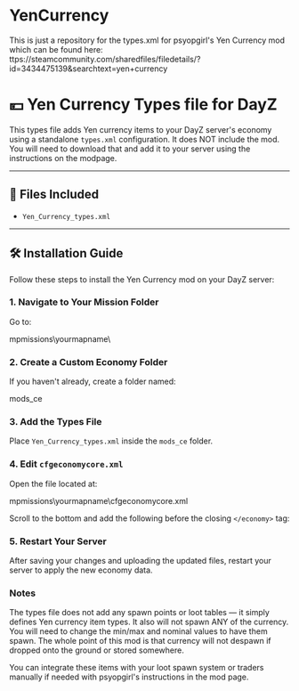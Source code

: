 # YenCurrency
This is just a repository for the types.xml for psyopgirl's Yen Currency mod which can be found here: ttps://steamcommunity.com/sharedfiles/filedetails/?id=3434475139&searchtext=yen+currency

# 💴 Yen Currency Types file for DayZ

This types file adds Yen currency items to your DayZ server's economy using a standalone `types.xml` configuration. It does NOT include the mod. You will need to download that and add it to your server using the instructions on the modpage.

---

## 📂 Files Included

- `Yen_Currency_types.xml`

---

## 🛠️ Installation Guide

Follow these steps to install the Yen Currency mod on your DayZ server:

### 1. Navigate to Your Mission Folder

Go to: 

mpmissions\yourmapname\

### 2. Create a Custom Economy Folder

If you haven't already, create a folder named:

mods_ce

### 3. Add the Types File

Place `Yen_Currency_types.xml` inside the `mods_ce` folder.

### 4. Edit `cfgeconomycore.xml`

Open the file located at:

mpmissions\yourmapname\cfgeconomycore.xml


Scroll to the bottom and add the following before the closing `</economy>` tag:

<ce folder="mods_ce">
    <file name="Yen_Currency_types.xml" type="types" />
</ce>

### 5. Restart Your Server
After saving your changes and uploading the updated files, restart your server to apply the new economy data.


### Notes
The types file does not add any spawn points or loot tables — it simply defines Yen currency item types. It also will not spawn ANY of the currency. You will need to change the min/max and nominal values to have them spawn. The whole point of this mod is that currency will not despawn if dropped onto the ground or stored somewhere. 

You can integrate these items with your loot spawn system or traders manually if needed with psyopgirl's instructions in the mod page.

